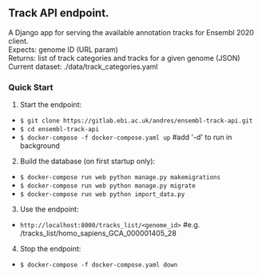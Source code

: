 ## Track API endpoint.

A Django app for serving the available annotation tracks for Ensembl 2020 client.  
Expects: genome ID (URL param)  
Returns: list of track categories and tracks for a given genome (JSON)  
Current dataset: ./data/track_categories.yaml

### Quick Start

1. Start the endpoint:

- `$ git clone https://gitlab.ebi.ac.uk/andres/ensembl-track-api.git`
- `$ cd ensembl-track-api`
- `$ docker-compose -f docker-compose.yaml up` #add '-d' to run in background

2. Build the database (on first startup only):

- `$ docker-compose run web python manage.py makemigrations`
- `$ docker-compose run web python manage.py migrate`
- `$ docker-compose run web python import_data.py`

3. Use the endpoint:

- `http://localhost:8000/tracks_list/<genome_id>` #e.g. /tracks_list/homo_sapiens_GCA_000001405_28

4. Stop the endpoint:

- `$ docker-compose -f docker-compose.yaml down`
